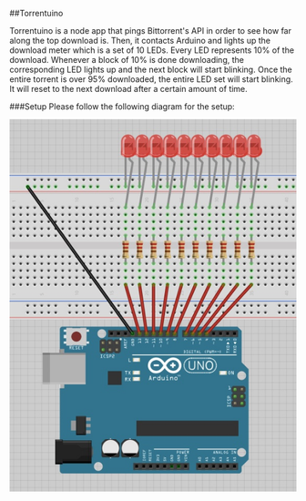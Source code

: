 ##Torrentuino

Torrentuino is a node app that pings Bittorrent's API in order to see how far along the top download is. Then, it contacts Arduino and lights up the download meter which is a set of 10 LEDs. Every LED represents 10% of the download. Whenever a block of 10% is done downloading, the corresponding LED lights up and the next block will start blinking. Once the entire torrent is over 95% downloaded, the entire LED set will start blinking. It will reset to the next download after a certain amount of time.


###Setup
Please follow the following diagram for the setup:

![diagram](diagram.jpg)
